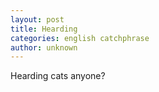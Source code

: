 ```yaml
---
layout: post
title: Hearding
categories: english catchphrase
author: unknown
---
```

Hearding cats anyone?
